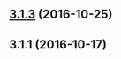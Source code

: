<a name="3.1.3"></a>
## [3.1.3](https://github.com/iuap-design/tinper-sparrow/compare/v3.1.1...v3.1.3) (2016-10-25)



<a name="3.1.1"></a>
## 3.1.1 (2016-10-17)



